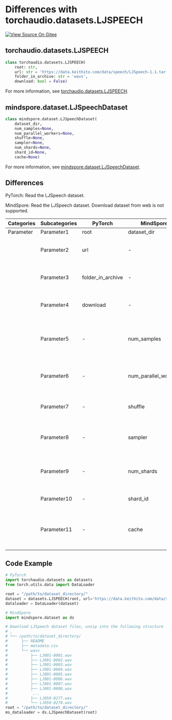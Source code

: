 # Differences with torchaudio.datasets.LJSPEECH

[![View Source On Gitee](https://mindspore-website.obs.cn-north-4.myhuaweicloud.com/website-images/r2.1/resource/_static/logo_source_en.svg)](https://gitee.com/mindspore/docs/blob/r2.1/docs/mindspore/source_en/note/api_mapping/pytorch_diff/LJSPEECH.md)

## torchaudio.datasets.LJSPEECH

```python
class torchaudio.datasets.LJSPEECH(
    root: str,
    url: str = 'https://data.keithito.com/data/speech/LJSpeech-1.1.tar.bz2',
    folder_in_archive: str = 'wavs',
    download: bool = False)
```

For more information, see [torchaudio.datasets.LJSPEECH](https://pytorch.org/audio/0.8.0/datasets.html#ljspeech).

## mindspore.dataset.LJSpeechDataset

```python
class mindspore.dataset.LJSpeechDataset(
    dataset_dir,
    num_samples=None,
    num_parallel_workers=None,
    shuffle=None,
    sampler=None,
    num_shards=None,
    shard_id=None,
    cache=None)
```

For more information, see [mindspore.dataset.LJSpeechDataset](https://mindspore.cn/docs/en/r2.1/api_python/dataset/mindspore.dataset.LJSpeechDataset.html#mindspore.dataset.LJSpeechDataset).

## Differences

PyTorch: Read the LJSpeech dataset.

MindSpore: Read the LJSpeech dataset. Download dataset from web is not supported.

| Categories | Subcategories |PyTorch | MindSpore | Difference |
| --- | ---   | ---   | ---        |---  |
|Parameter | Parameter1 | root    | dataset_dir    | - |
|     | Parameter2 | url      | -    |Not supported by MindSpore|
|     | Parameter3 | folder_in_archive      | - |Not supported by MindSpore|
|     | Parameter4 | download    | -   | Not supported by MindSpore |
|     | Parameter5 | -    | num_samples |  The number of images to be included in the dataset |
|     | Parameter6 | -    | num_parallel_workers | Number of worker threads to read the data |
|     | Parameter7 | -    | shuffle  | Whether to perform shuffle on the dataset |
|     | Parameter8 | -    | sampler  | Object used to choose samples from the dataset |
|     | Parameter9 | -    | num_shards | Number of shards that the dataset will be divided into |
|     | Parameter10 | -    | shard_id | The shard ID within num_shards |
|     | Parameter11 | -    | cache | Use tensor caching service to speed up dataset processing |

## Code Example

```python
# PyTorch
import torchaudio.datasets as datasets
from torch.utils.data import DataLoader

root = "/path/to/dataset_directory/"
dataset = datasets.LJSPEECH(root, url='https://data.keithito.com/data/speech/LJSpeech-1.1.tar.bz2')
dataloader = DataLoader(dataset)

# MindSpore
import mindspore.dataset as ds

# Download LJSpeech dataset files, unzip into the following structure
# .
# └── /path/to/dataset_directory/
#      ├── README
#      ├── metadata.csv
#      └── wavs
#          ├── LJ001-0001.wav
#          ├── LJ001-0002.wav
#          ├── LJ001-0003.wav
#          ├── LJ001-0004.wav
#          ├── LJ001-0005.wav
#          ├── LJ001-0006.wav
#          ├── LJ001-0007.wav
#          ├── LJ001-0008.wav
#           ...
#          ├── LJ050-0277.wav
#          └── LJ050-0278.wav
root = "/path/to/dataset_directory/"
ms_dataloader = ds.LJSpeechDataset(root)
```
